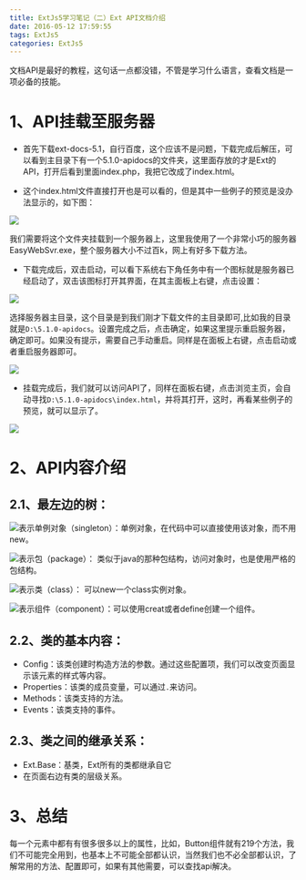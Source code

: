 ```yaml
---
title: ExtJs5学习笔记（二）Ext API文档介绍
date: 2016-05-12 17:59:55
tags: ExtJs5
categories: ExtJs5
---
```


文档API是最好的教程，这句话一点都没错，不管是学习什么语言，查看文档是一项必备的技能。

<!-- more -->

# 1、API挂载至服务器 #

* 首先下载ext-docs-5.1，自行百度，这个应该不是问题，下载完成后解压，可以看到主目录下有一个5.1.0-apidocs的文件夹，这里面存放的才是Ext的API，打开后看到里面index.php，我把它改成了index.html。

* 这个index.html文件直接打开也是可以看的，但是其中一些例子的预览是没办法显示的，如下图：

<img src="http://7xsp5x.com2.z0.glb.clouddn.com/extjs5-8.png" >

我们需要将这个文件夹挂载到一个服务器上，这里我使用了一个非常小巧的服务器EasyWebSvr.exe，整个服务器大小不过百k，网上有好多下载方法。

* 下载完成后，双击启动，可以看下系统右下角任务中有一个图标就是服务器已经启动了，双击该图标打开其界面，在其主面板上右键，点击设置：

<img src="http://7xsp5x.com2.z0.glb.clouddn.com/extjs5-9.png" >

选择服务器主目录，这个目录是到我们刚才下载文件的主目录即可,比如我的目录就是`D:\5.1.0-apidocs`。设置完成之后，点击确定，如果这里提示重启服务器，确定即可。如果没有提示，需要自己手动重启。同样是在面板上右键，点击启动或者重启服务器即可。

<img src="http://7xsp5x.com2.z0.glb.clouddn.com/extjs5-10.png" >

* 挂载完成后，我们就可以访问API了，同样在面板右键，点击浏览主页，会自动寻找`D:\5.1.0-apidocs\index.html`，并将其打开，这时，再看某些例子的预览，就可以显示了。

<img src="http://7xsp5x.com2.z0.glb.clouddn.com/extjs5-11.png" >

# 2、API内容介绍 #

## 2.1、最左边的树： ##

<img src="http://7xsp5x.com2.z0.glb.clouddn.com/extjs5-12.png" style="float:left">表示单例对象（singleton）：单例对象，在代码中可以直接使用该对象，而不用new。

<img src="http://7xsp5x.com2.z0.glb.clouddn.com/extjs5-13.png" style="float:left">表示包（package）： 类似于java的那种包结构，访问对象时，也是使用严格的包结构。

<img src="http://7xsp5x.com2.z0.glb.clouddn.com/extjs5-14.png" style="float:left">表示类（class）： 可以new一个class实例对象。

<img src="http://7xsp5x.com2.z0.glb.clouddn.com/extjs5-15.png" style="float:left">表示组件（component）：可以使用creat或者define创建一个组件。


## 2.2、类的基本内容： ##
* Config：该类创建时构造方法的参数。通过这些配置项，我们可以改变页面显示该元素的样式等内容。
* Properties：该类的成员变量，可以通过`.`来访问。
* Methods：该类支持的方法。
* Events：该类支持的事件。

## 2.3、类之间的继承关系： ##
* Ext.Base：基类，Ext所有的类都继承自它
* 在页面右边有类的层级关系。

# 3、总结 #

每一个元素中都有有很多很多以上的属性，比如，Button组件就有219个方法，我们不可能完全用到，也基本上不可能全部都认识，当然我们也不必全部都认识，了解常用的方法、配置即可，如果有其他需要，可以查找api解决。